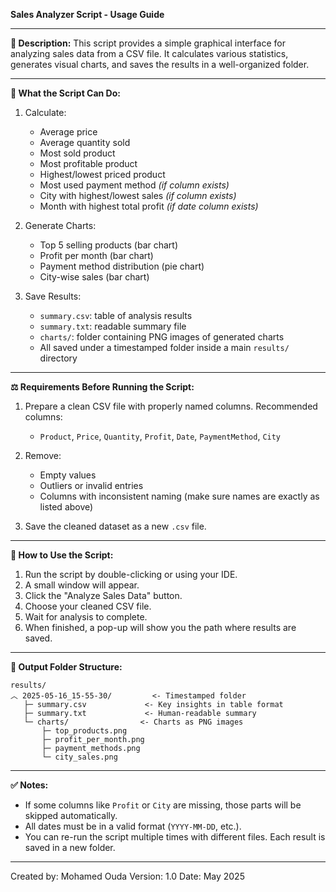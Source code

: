 **Sales Analyzer Script - Usage Guide**

---

**📄 Description:**
This script provides a simple graphical interface for analyzing sales data from a CSV file. It calculates various statistics, generates visual charts, and saves the results in a well-organized folder.

---

**📁 What the Script Can Do:**

1. Calculate:

   * Average price
   * Average quantity sold
   * Most sold product
   * Most profitable product
   * Highest/lowest priced product
   * Most used payment method *(if column exists)*
   * City with highest/lowest sales *(if column exists)*
   * Month with highest total profit *(if date column exists)*

2. Generate Charts:

   * Top 5 selling products (bar chart)
   * Profit per month (bar chart)
   * Payment method distribution (pie chart)
   * City-wise sales (bar chart)

3. Save Results:

   * `summary.csv`: table of analysis results
   * `summary.txt`: readable summary file
   * `charts/`: folder containing PNG images of generated charts
   * All saved under a timestamped folder inside a main `results/` directory

---

**⚖️ Requirements Before Running the Script:**

1. Prepare a clean CSV file with properly named columns. Recommended columns:

   * `Product`, `Price`, `Quantity`, `Profit`, `Date`, `PaymentMethod`, `City`

2. Remove:

   * Empty values
   * Outliers or invalid entries
   * Columns with inconsistent naming (make sure names are exactly as listed above)

3. Save the cleaned dataset as a new `.csv` file.

---

**🔄 How to Use the Script:**

1. Run the script by double-clicking or using your IDE.
2. A small window will appear.
3. Click the "Analyze Sales Data" button.
4. Choose your cleaned CSV file.
5. Wait for analysis to complete.
6. When finished, a pop-up will show you the path where results are saved.

---

**📂 Output Folder Structure:**

```
results/
︿ 2025-05-16_15-55-30/         <- Timestamped folder
   ├─ summary.csv             <- Key insights in table format
   ├─ summary.txt             <- Human-readable summary
   └─ charts/                <- Charts as PNG images
       ├─ top_products.png
       ├─ profit_per_month.png
       ├─ payment_methods.png
       └─ city_sales.png
```

---

**✅ Notes:**

* If some columns like `Profit` or `City` are missing, those parts will be skipped automatically.
* All dates must be in a valid format (`YYYY-MM-DD`, etc.).
* You can re-run the script multiple times with different files. Each result is saved in a new folder.

---

Created by: Mohamed Ouda
Version: 1.0
Date: May 2025
